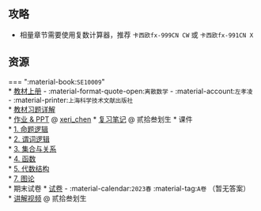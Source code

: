 ## 攻略
- 相量章节需要使用复数计算器，推荐 `卡西欧fx-999CN CW` 或 `卡西欧fx-991CN X`

## 资源  
=== ":material-book:`SE10009`"  
    * [教材上册](https://api.hanximeng.com/lanzou/?url=https://cqu-openlib.lanzout.com/iG5xX2l1584h&type=down) - :material-format-quote-open:`离散数学` - :material-account:`左孝凌` - :material-printer:`上海科学技术文献出版社`  
        * [教材习题详解](https://api.hanximeng.com/lanzou/?url=https://cqu-openlib.lanzout.com/ilUVo2l158ra&type=down)  
    * [作业 & PPT](https://gitee.com/xeri_chen/discretemathcourse2022) @ [xeri_chen](../contributor/xeri_chen.md)
    * [复习笔记](https://api.hanximeng.com/lanzou/?url=https://cqu-openlib.lanzout.com/iYAdG2l16rud&type=down) @ 贰拾叁划生
    * 课件  
        * [1. 命题逻辑](https://api.hanximeng.com/lanzou/?url=https://cqu-openlib.lanzout.com/i2VLG2l47lwd&type=down)  
        * [2. 谓词逻辑](https://api.hanximeng.com/lanzou/?url=https://cqu-openlib.lanzout.com/iMBGl2l47m0h&type=down)  
        * [3. 集合与关系](https://api.hanximeng.com/lanzou/?url=https://cqu-openlib.lanzout.com/iA1QJ2l47m5c&type=down)  
        * [4. 函数](https://api.hanximeng.com/lanzou/?url=https://cqu-openlib.lanzout.com/ibbMo2l47m8f&type=down)  
        * [5. 代数结构](https://api.hanximeng.com/lanzou/?url=https://cqu-openlib.lanzout.com/itb3k2l47mgd&type=down)  
        * [7. 图论](https://api.hanximeng.com/lanzou/?url=https://cqu-openlib.lanzout.com/ijBbd2l47mna&type=down)  
    * 期末试卷
        * [试卷](https://api.hanximeng.com/lanzou/?url=https://cqu-openlib.lanzout.com/ip1VA2l15b6h&type=down) - :material-calendar:`2023春` :material-tag:`A卷` （暂无答案）  
            * [讲解视频](https://www.bilibili.com/video/BV1z1421k7JJ) @ 贰拾叁划生